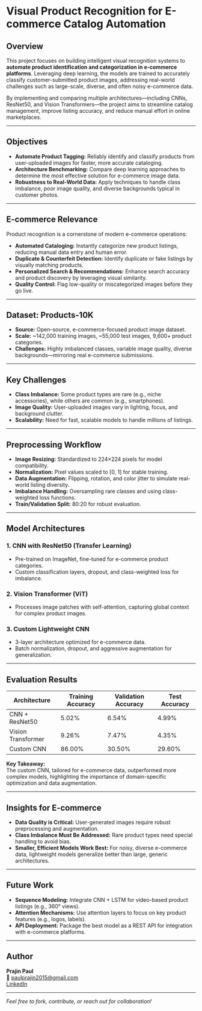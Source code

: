 # Visual Product Recognition for E-commerce Catalog Automation

## Overview

This project focuses on building intelligent visual recognition systems to **automate product identification and categorization in e-commerce platforms**. Leveraging deep learning, the models are trained to accurately classify customer-submitted product images, addressing real-world challenges such as large-scale, diverse, and often noisy e-commerce data.

By implementing and comparing multiple architectures—including CNNs, ResNet50, and Vision Transformers—the project aims to streamline catalog management, improve listing accuracy, and reduce manual effort in online marketplaces.

---

## Objectives

- **Automate Product Tagging:** Reliably identify and classify products from user-uploaded images for faster, more accurate cataloging.
- **Architecture Benchmarking:** Compare deep learning approaches to determine the most effective solution for e-commerce image data.
- **Robustness to Real-World Data:** Apply techniques to handle class imbalance, poor image quality, and diverse backgrounds typical in customer photos.

---

## E-commerce Relevance

Product recognition is a cornerstone of modern e-commerce operations:

- **Automated Cataloging:** Instantly categorize new product listings, reducing manual data entry and human error.
- **Duplicate & Counterfeit Detection:** Identify duplicate or fake listings by visually matching products.
- **Personalized Search & Recommendations:** Enhance search accuracy and product discovery by leveraging visual similarity.
- **Quality Control:** Flag low-quality or miscategorized images before they go live.

---

## Dataset: Products-10K

- **Source:** Open-source, e-commerce-focused product image dataset.
- **Scale:** ~142,000 training images, ~55,000 test images, 9,600+ product categories.
- **Challenges:** Highly imbalanced classes, variable image quality, diverse backgrounds—mirroring real e-commerce submissions.

---

## Key Challenges

- **Class Imbalance:** Some product types are rare (e.g., niche accessories), while others are common (e.g., smartphones).
- **Image Quality:** User-uploaded images vary in lighting, focus, and background clutter.
- **Scalability:** Need for fast, scalable models to handle millions of listings.

---

## Preprocessing Workflow

- **Image Resizing:** Standardized to 224×224 pixels for model compatibility.
- **Normalization:** Pixel values scaled to [0, 1] for stable training.
- **Data Augmentation:** Flipping, rotation, and color jitter to simulate real-world listing diversity.
- **Imbalance Handling:** Oversampling rare classes and using class-weighted loss functions.
- **Train/Validation Split:** 80:20 for robust evaluation.

---

## Model Architectures

### 1. CNN with ResNet50 (Transfer Learning)
- Pre-trained on ImageNet, fine-tuned for e-commerce product categories.
- Custom classification layers, dropout, and class-weighted loss for imbalance.

### 2. Vision Transformer (ViT)
- Processes image patches with self-attention, capturing global context for complex product images.

### 3. Custom Lightweight CNN
- 3-layer architecture optimized for e-commerce data.
- Batch normalization, dropout, and aggressive augmentation for generalization.

---

## Evaluation Results

| Architecture      | Training Accuracy | Validation Accuracy | Test Accuracy |
|-------------------|------------------|--------------------|--------------|
| CNN + ResNet50    | 5.02%            | 6.54%              | 4.99%        |
| Vision Transformer| 9.26%            | 7.47%              | 4.35%        |
| Custom CNN        | 86.00%           | 30.50%             | 29.60%       |

**Key Takeaway:**  
The custom CNN, tailored for e-commerce data, outperformed more complex models, highlighting the importance of domain-specific optimization and data augmentation.

---

## Insights for E-commerce

- **Data Quality is Critical:** User-generated images require robust preprocessing and augmentation.
- **Class Imbalance Must Be Addressed:** Rare product types need special handling to avoid bias.
- **Smaller, Efficient Models Work Best:** For noisy, diverse e-commerce data, lightweight models generalize better than large, generic architectures.

---

## Future Work

- **Sequence Modeling:** Integrate CNN + LSTM for video-based product listings (e.g., 360° views).
- **Attention Mechanisms:** Use attention layers to focus on key product features (e.g., logos, labels).
- **API Deployment:** Package the best model as a REST API for integration with e-commerce platforms.

---

## Author

**Prajin Paul**  
📧 paulprajin2015@gmail.com  
[LinkedIn](https://www.linkedin.com/in/prajin-paul-b64415247)

---

*Feel free to fork, contribute, or reach out for collaboration!*
